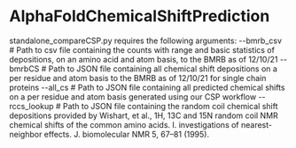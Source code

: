 # AlphaFoldChemicalShiftPrediction

standalone_compareCSP.py requires the following arguments:
--bmrb_csv # Path to csv file containing the counts with range and basic statistics of depositions, on an amino acid and atom basis, to the BMRB as of 12/10/21
--bmrbCS   # Path to JSON file containing all chemical shift depositions on a per residue and atom basis to the BMRB as of 12/10/21 for single chain      proteins
--all_cs   # Path to JSON file containing all predicted chemical shifts on a per residue and atom basis generated using our CSP workflow
--rccs_lookup # Path to JSON file containing the random coil chemical shift depositions provided by Wishart, et al., 1H, 13C and 15N random coil NMR chemical shifts of the common amino acids. I. investigations of nearest-neighbor effects. J. biomolecular NMR 5, 67–81 (1995).
